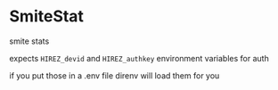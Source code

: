 # SmiteStat

smite stats

expects `HIREZ_devid` and `HIREZ_authkey` environment variables for auth

if you put those in a .env file direnv will load them for you
